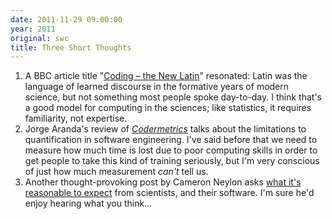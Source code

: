 ```yaml
---
date: 2011-11-29 09:00:00
year: 2011
original: swc
title: Three Short Thoughts
---
```

<ol>
<li>A BBC article title "<a href="http://www.bbc.co.uk/news/technology-15916677">Coding – the New Latin</a>" resonated: Latin was the language of learned discourse in the formative years of modern science, but not something most people spoke day-to-day. I think that's a good model for computing in the sciences; like statistics, it requires familiarity, not expertise.</li>
<li>Jorge Aranda's review of <a href="http://www.neverworkintheory.org/?p=225"><em>Codermetrics</em></a> talks about the limitations to quantification in software engineering. I've said before that we need to measure how much time is lost due to poor computing skills in order to get people to take this kind of training seriously, but I'm very conscious of just how much measurement <em>can't</em> tell us.</li>
<li>Another thought-provoking post by Cameron Neylon asks <a href="http://cameronneylon.net/blog/good-practice-in-research-coding-what-are-the-targets-and-how-do-we-get-there.html">what it's reasonable to expect</a> from scientists, and their software. I'm sure he'd enjoy hearing what you think…</li>
</ol>
